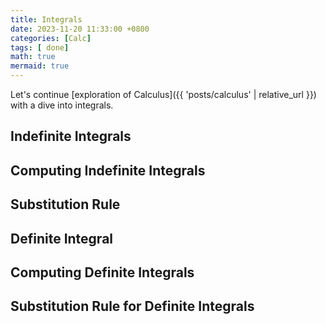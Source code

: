 ```yaml
---
title: Integrals
date: 2023-11-20 11:33:00 +0800
categories: [Calc]
tags: [ done]
math: true
mermaid: true 
---
```


Let's continue [exploration of Calculus]({{ 'posts/calculus' | relative_url }}) with a dive into integrals.

## Indefinite Integrals

## Computing Indefinite Integrals

## Substitution Rule

## Definite Integral

## Computing Definite Integrals

## Substitution Rule for Definite Integrals
